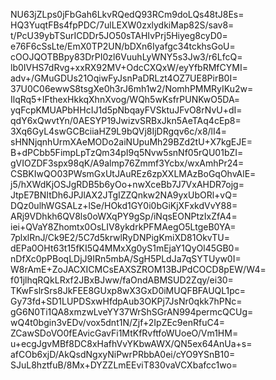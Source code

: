 NU63jZLps0jFbGah6LkvRQedQ93RCm9doLQs48tJ8Es=
HQ3YuqtFBs4fpPDC/7ulLEXW0zxlydkiMap82S/sav8=
t/PcU39ybTSurICDDr5JO50sTAHIvPrj5Hiyeg8cyD0=
e76F6cSsLte/EmX0TP2UN/bDXn6Iyafgc34tckhsGoU=
cOOJQOTBBpy83DrPI0zl6VuuhLyWNY5s3Jw3/r6LfcQ=
lb0IVHS7dRvg+xxRX92MV+OdcCXQxW/eyYfbRMfCYMI=
adv+/GMuGDUs21OqiwFyJsnPaDRLzt4OZ7UE8PirB0I=
37U0C06ewwS8tsgXe0h3rJ6mh1w2/NomhPMMRyIKu2w=
IlqRq5+IFthexHkkqXhnXvog/WQh5wKsfrPUNKwO5DA=
yqFcpKMUAPbHHcIJ1d5pNbqayFVSktuJFvO8rNvU+dI=
qdY6xQwvtYn/0AESYP19JwizvSRBxJkn5AeTAq4cEp8=
3Xq6GyL4swGCBciiaHZ9L9bQVj8IjDRgqv6c/x8/lI4=
sHNNjqnhUrmXAeMODo2aiNUpuMh29BZd2tU+X7kgEJE=
B+dPCbb5FimpLpTzQm34pI9q5Nvw5snNf05rQU01bZI=
gVIOZDF3spx98qK/A9almp76Zmmf3Ycbx/wxAmhPr24=
CSBKIwQO03PWsmGxUtJAuREz6zpXXLMAzBoGqOhvAlE=
j5/hXWdKjOSJgRDB5b6yOo+nwXceBb7J7VxAHDR7ojg=
JtpE7BNItDh6JPJlAX2JTgIZZQnkw2NA9yxUbORl+vQ=
DQz0ulhWGSALz+lSe/HOkd1GY0i0bGiKjXFxkdVvY88=
ARj9VDhkh6QV8ls0oWXqPY9gSp/iNqsEONPtzIxZfA4=
iei+QVaY8Zhomtx0OsLIV8ykdrkPFMAegO5LtgeB0YA=
7plxlRnJ/Ck9E2/5C7d5krwlRyDNPigKmiXD81OkvTU=
dEPa0OHt63t15fKI5Q4MMxXg0yS1mEjaY1QyOl45GB0=
nDfXc0pPBoqLDjJ9IRn5mbA/SgH5PLdJa7qSYTUyw0I=
W8rAmE+ZoJACXICMCsEAXSZROM13BJPdCOCD8pEW/W4=
f01jlhqRQkLRxf2JBxBJww/faOndABMSUD2Zqy/ei30=
TKwFslrSrs8JkFEE8GUxp8wX3GxD0iMUQFBFAUQL1pc=
Gy73fd+SD1LUPDSxwHfdpAub3OKPj7JsNr0qkk7hPNc=
gG6N0Ti1QA8xmzwLveYY37WrShSGrAN994permcQCUg=
wQ4t0bgin3vEDv/vox5dnt1N/Zjf+2IpZEc9enRfuC4=
ZCawSDoVO0fEAvicGavFi1MtKfRvftfoWUoeO/Vm1HM=
u+ecgJgvMBf8DC8xHafhVvYKbwAWX/QN5ex64AnUa+s=
afCOb6xjD/AkQsdNgxyNiPwrPRbbA0ei/cYO9YSnB10=
SJuL8hztfuB/8Mx+DYZZLmEEviT830vaVCXbafcc1wo=

